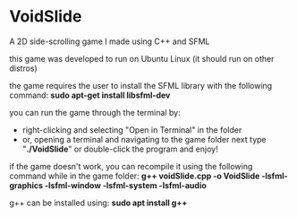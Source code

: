 # VoidSlide
A 2D side-scrolling game I made using C++ and SFML

this game was developed to run on Ubuntu Linux (it should run on other distros)

the game requires the user to install the SFML library with the following command:
**sudo apt-get install libsfml-dev**

you can run the game through the terminal by:
- right-clicking and selecting "Open in Terminal" in the folder
- or, opening a terminal and navigating to the game folder
next type "**./VoidSlide**" or double-click the program and enjoy!


if the game doesn't work, you can recompile it using
the following command while in the game folder:
**g++ voidSlide.cpp -o VoidSlide -lsfml-graphics -lsfml-window -lsfml-system -lsfml-audio**

g++ can be installed using:
**sudo apt install g++**
